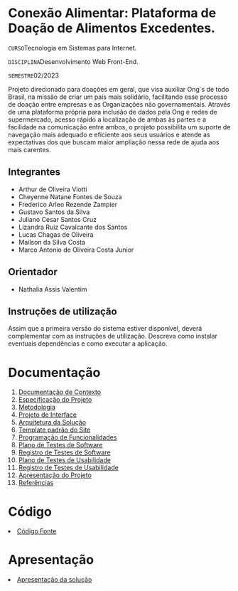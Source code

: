 # Conexão Alimentar: Plataforma de Doação de Alimentos Excedentes.

`CURSO`Tecnologia em Sistemas para Internet.

`DISCIPLINA`Desenvolvimento Web Front-End.

`SEMESTRE`02/2023

Projeto direcionado para doações em geral, que visa auxiliar Ong´s de todo Brasil, na missão de criar um país mais solidário, facilitando esse processo de doação entre empresas e as Organizações não governamentais. Através de uma plataforma própria para inclusão de dados pela Ong e redes de supermercado, acesso rápido a localização de ambas às partes e a facilidade na comunicação entre ambos, o projeto possibilita um suporte de navegação mais adequado e eficiente aos seus usuários e atende as expectativas dos que buscam maior ampliação nessa rede de ajuda aos mais carentes.

## Integrantes

* Arthur de Oliveira Viotti 
* Cheyenne Natane Fontes de Souza 
* Frederico Arleo Rezende Zampier 
* Gustavo Santos da Silva 
* Juliano Cesar Santos Cruz 
* Lizandra Ruiz Cavalcante dos Santos 
* Lucas Chagas de Oliveira 
* Mailson da Silva Costa 
* Marco Antonio de Oliveira Costa Junior 

## Orientador

* Nathalia Assis Valentim

## Instruções de utilização

Assim que a primeira versão do sistema estiver disponível, deverá complementar com as instruções de utilização. Descreva como instalar eventuais dependências e como executar a aplicação.

# Documentação

<ol>
<li><a href="docs/01-Documentação de Contexto.md"> Documentação de Contexto</a></li>
<li><a href="docs/02-Especificação do Projeto.md"> Especificação do Projeto</a></li>
<li><a href="docs/03-Metodologia.md"> Metodologia</a></li>
<li><a href="docs/04-Projeto de Interface.md"> Projeto de Interface</a></li>
<li><a href="docs/05-Arquitetura da Solução.md"> Arquitetura da Solução</a></li>
<li><a href="docs/06-Template padrão do Site.md"> Template padrão do Site</a></li>
<li><a href="docs/07-Programação de Funcionalidades.md"> Programação de Funcionalidades</a></li>
<li><a href="docs/08-Plano de Testes de Software.md"> Plano de Testes de Software</a></li>
<li><a href="docs/09-Registro de Testes de Software.md"> Registro de Testes de Software</a></li>
<li><a href="docs/10-Plano de Testes de Usabilidade.md"> Plano de Testes de Usabilidade</a></li>
<li><a href="docs/11-Registro de Testes de Usabilidade.md"> Registro de Testes de Usabilidade</a></li>
<li><a href="docs/12-Apresentação do Projeto.md"> Apresentação do Projeto</a></li>
<li><a href="docs/13-Referências.md"> Referências</a></li>
</ol>

# Código

<li><a href="src/README.md"> Código Fonte</a></li>

# Apresentação

<li><a href="presentation/README.md"> Apresentação da solução</a></li>
